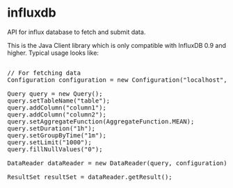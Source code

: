 # influxdb
API for influx database to fetch and submit data.

This is the Java Client library which is only compatible with InfluxDB 0.9 and higher.
Typical usage looks like:
<pre>

// For fetching data
Configuration configuration = new Configuration("localhost", "8086", "root", "root", "influxdb");

Query query = new Query();
query.setTableName("table");
query.addColumn("column1");
query.addColumn("column2");
query.setAggregateFunction(AggregateFunction.MEAN);
query.setDuration("1h");
query.setGroupByTime("1m");
query.setLimit("1000");
query.fillNullValues("0");

DataReader dataReader = new DataReader(query, configuration);

ResultSet resultSet = dataReader.getResult();
</pre>
